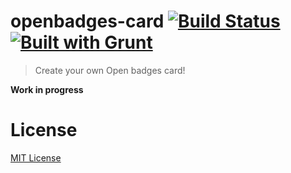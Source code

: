 openbadges-card [![Build Status](https://travis-ci.org/l-lin/openbadges-card.png?branch=master)](https://travis-ci.org/l-lin/openbadges-card) [![Built with Grunt](https://cdn.gruntjs.com/builtwith.png)](http://gruntjs.com/)
================
> Create your own Open badges card!

**Work in progress**

License
================
[MIT License](http://en.wikipedia.org/wiki/MIT_License)
